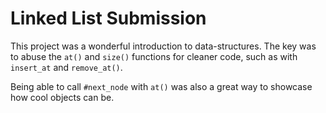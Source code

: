 # Linked List Submission
This project was a wonderful introduction to data-structures. The key was to abuse the `at()` and `size()` functions for cleaner code, such as with `insert_at` and `remove_at()`.

Being able to call `#next_node` with `at()` was also a great way to showcase how cool objects can be.


